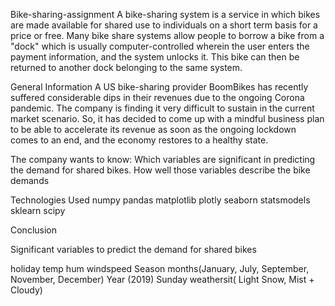 Bike-sharing-assignment
A bike-sharing system is a service in which bikes are made available for shared use to individuals on a short term basis for a price or free. Many bike share systems allow people to borrow a bike from a "dock" which is usually computer-controlled wherein the user enters the payment information, and the system unlocks it. This bike can then be returned to another dock belonging to the same system.

General Information
  A US bike-sharing provider BoomBikes has recently suffered considerable dips in their revenues due to the ongoing Corona pandemic. The company is finding it very difficult to sustain in the current market scenario. So, it has decided to come up with a mindful business plan to be able to accelerate its revenue as soon as the ongoing lockdown comes to an end, and the economy restores to a healthy state.

The company wants to know:
  Which variables are significant in predicting the demand for shared bikes.
  How well those variables describe the bike demands

Technologies Used
  numpy 
  pandas 
  matplotlib 
  plotly 
  seaborn 
  statsmodels 
  sklearn 
  scipy 

Conclusion

Significant variables to predict the demand for shared bikes

  holiday
  temp
  hum
  windspeed
  Season
  months(January, July, September, November, December)
  Year (2019)
  Sunday
  weathersit( Light Snow, Mist + Cloudy)
